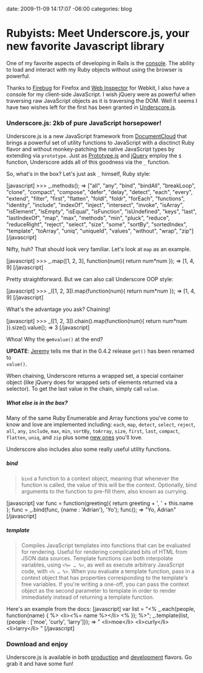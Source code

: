 date: 2009-11-09 14:17:07 -06:00
categories: blog

# Rubyists: Meet Underscore.js, your new favorite Javascript library
One of my favorite aspects of developing in Rails is the <a href="http://slash7.com/articles/2006/12/21/secrets-of-the-rails-console-ninjas">console</a>. The ability to load and interact with my Ruby objects without using the browser is powerful. 

Thanks to <a href="http://getfirebug.com/">Firebug</a> for Firefox and <a href="http://webkit.org/blog/829/web-inspector-updates/">Web Inspector</a> for Webkit, I also have a console for my client-side JavaScript. I wish jQuery were as powerful when traversing raw JavaScript objects as it is traversing the DOM. Well it seems I have two wishes left for the first has been granted in <a href="http://documentcloud.github.com/underscore">Underscore.js</a>.<!--more-->

<h3>Underscore.js: 2kb of pure JavaScript horsepower!</h3>
Underscore.js is a new JavaScript framework from <a href="http://documentcloud.org/">DocumentCloud</a> that brings a powerful set of utility functions to JavaScript with a disctinct Ruby flavor and without monkey-patching the native JavaScript types by extending via <code>prototype</code>. Just as <a href="http://prototypejs.org">Prototype.js</a> and <a href="http://jquery.com">jQuery</a> employ the <code>$</code> function, Underscore adds all of this goodness via the <code>_</code> function.

So, what's in the box? Let's just ask <code>_</code> himself, Ruby style:

[javascript]
&gt;&gt;&gt; _.methods();
=&gt; [&quot;all&quot;, &quot;any&quot;, &quot;bind&quot;, &quot;bindAll&quot;, &quot;breakLoop&quot;, &quot;clone&quot;, &quot;compact&quot;,
 &quot;compose&quot;, &quot;defer&quot;, &quot;delay&quot;, &quot;detect&quot;, &quot;each&quot;, &quot;every&quot;, &quot;extend&quot;,
 &quot;filter&quot;, &quot;first&quot;, &quot;flatten&quot;, &quot;foldl&quot;, &quot;foldr&quot;, &quot;forEach&quot;, &quot;functions&quot;,
 &quot;identity&quot;, &quot;include&quot;, &quot;indexOf&quot;, &quot;inject&quot;, &quot;intersect&quot;, &quot;invoke&quot;,
 &quot;isArray&quot;, &quot;isElement&quot;, &quot;isEmpty&quot;, &quot;isEqual&quot;, &quot;isFunction&quot;,
 &quot;isUndefined&quot;, &quot;keys&quot;, &quot;last&quot;, &quot;lastIndexOf&quot;, &quot;map&quot;, &quot;max&quot;,
 &quot;methods&quot;, &quot;min&quot;, &quot;pluck&quot;, &quot;reduce&quot;, &quot;reduceRight&quot;, &quot;reject&quot;,
 &quot;select&quot;, &quot;size&quot;, &quot;some&quot;, &quot;sortBy&quot;, &quot;sortedIndex&quot;, &quot;template&quot;,
 &quot;toArray&quot;, &quot;uniq&quot;, &quot;uniqueId&quot;, &quot;values&quot;, &quot;without&quot;, &quot;wrap&quot;, &quot;zip&quot;]
[/javascript]

Nifty, huh? That should look very familiar. Let's look at <code>map</code> as an example.

[javascript]
&gt;&gt;&gt; _.map([1, 2, 3], function(num){ return num*num });
=&gt; [1, 4, 9]
[/javascript]

Pretty straightforward. But we can also call Underscore OOP style:

[javascript]
&gt;&gt;&gt; _([1, 2, 3]).map(function(num){ return num*num });
=&gt; [1, 4, 9]
[/javascript]

What's the advantage you ask? Chaining!

[javascript]
&gt;&gt;&gt; _([1, 2, 3]).chain().map(function(num){ return num*num }).size().value();
=&gt; 3
[/javascript]

Whoa! Why the <code><del datetime="2009-11-09T21:17:46+00:00">get</del>value()</code> at the end? 

<strong>UPDATE</strong>: <a href="http://github.com/jashkenas">Jeremy</a> tells me that in the 0.4.2 release <code>get()</code> has been renamed to<code> value()</code>.

When chaining, Underscore returns a wrapped set, a special container object (like jQuery does for wrapped sets of elements returned via a selector). To get the last value in the chain, simply call <code>value</code>.

<h5>What else is in the box?</h5>
Many of the same Ruby Enumerable and Array functions you've come to know and love are implemented including: <code>each</code>, <code>map</code>, <code>detect</code>, <code>select</code>, <code>reject</code>, <code>all</code>, <code>any</code>, <code>include</code>, <code>max</code>, <code>min</code>, <code>sortBy</code>, <code>toArray</code>, <code>size</code>, <code>first</code>, <code>last</code>, <code>compact</code>, <code>flatten</code>, <code>uniq</code>, and <code>zip</code> plus some <a href="http://documentcloud.github.com/underscore/#documentation">new ones</a> you'll love.

Underscore also includes also some really useful utility functions.

<h5>bind</h5>

<blockquote><code>bind</code> a function to a context object, meaning that whenever the function is called, the value of this will be the context. Optionally, bind arguments to the function to pre-fill them, also known as currying. </blockquote>

[javascript]
var func = function(greeting){ return greeting + ', ' + this.name };
func = _.bind(func, {name : 'Adrian'}, 'Yo');
func();
=&gt; &quot;Yo, Adrian&quot;
[/javascript]

<h5>template</h5>

<blockquote>Compiles JavaScript templates into functions that can be evaluated for rendering. Useful for rendering complicated bits of HTML from JSON data sources. Template functions can both interpolate variables, using
<code><%= … %></code>, as well as execute arbitrary JavaScript code, with <code><% … %></code>. When you evaluate a template function, pass in a context object that has properties corresponding to the template's free variables. If you're writing a one-off, you can pass the context object as the second parameter to template in order to render immediately instead of returning a template function. </blockquote>

Here's an example from the docs:
[javascript]
var list = &quot;&lt;% _.each(people, function(name) { %&gt; &lt;li&gt;&lt;%= name %&gt;&lt;/li&gt; &lt;% }); %&gt;&quot;;
_.template(list, {people : ['moe', 'curly', 'larry']});
=&gt; &quot; &lt;li&gt;moe&lt;/li&gt; &lt;li&gt;curly&lt;/li&gt; &lt;li&gt;larry&lt;/li&gt; &quot;
[/javascript]

<h3>Download and enjoy</h3>
Underscore.js is available in both <a href="http://documentcloud.github.com/underscore/underscore-min.js">production</a> and <a href="http://documentcloud.github.com/underscore/underscore.js">development</a> flavors. Go grab it and have some fun!
